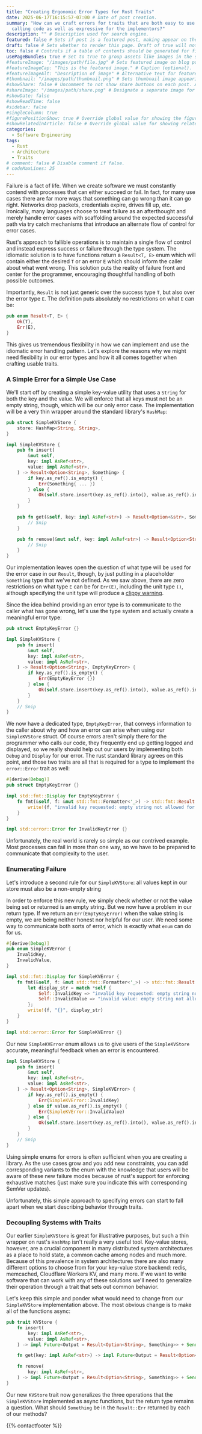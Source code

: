 ```yaml
---
title: "Creating Ergonomic Error Types for Rust Traits"
date: 2025-06-17T16:15:57-07:00 # Date of post creation.
summary: "How can we craft errors for traits that are both easy to use from
  calling code as well as expressive for the implementors?"
description: "" # Description used for search engine.
featured: false # Sets if post is a featured post, making appear on the home page side bar.
draft: false # Sets whether to render this page. Draft of true will not be rendered.
toc: false # Controls if a table of contents should be generated for first-level links automatically.
usePageBundles: true # Set to true to group assets like images in the same folder as this post.
#featureImage: "/images/path/file.jpg" # Sets featured image on blog post.
#featureImageCap: "This is the featured image." # Caption (optional).
#featureImageAlt: "Description of image" # Alternative text for featured image.
#thumbnail: "/images/path/thumbnail.png" # Sets thumbnail image appearing inside card on homepage.
#showShare: false # Uncomment to not show share buttons on each post. Also available in each post's front matter.
#shareImage: "/images/path/share.png" # Designate a separate image for social media sharing.
#showDate: false
#showReadTime: false
#sidebar: false
#singleColumn: true
#figurePositionShow: true # Override global value for showing the figure label.
#showRelatedInArticle: false # Override global value for showing related posts in this series at the end of the content.
categories:
  - Software Engineering
tags:
  - Rust
  - Architecture
  - Traits
# comment: false # Disable comment if false.
# codeMaxLines: 25
---
```


Failure is a fact of life. When we create software we must constantly contend
with processes that can either succeed or fail. In fact, for many use cases
there are far more ways that something can go wrong than it can go right.
Networks drop packets, credentials expire, drives fill up, etc. Ironically, many
languages choose to treat failure as an afterthought and merely handle error
cases with scaffolding around the expected successful path via try catch
mechanisms that introduce an alternate flow of control for error cases.

Rust's approach to fallible operations is to maintain a single flow of control
and instead express success or failure through the type system. The idiomatic
solution is to have functions return a `Result<T, E>` enum which will contain
either the desired `T` or an error `E` which should inform the caller about what
went wrong. This solution puts the reality of failure front and center for the
programmer, encouraging thoughtful handling of both possible outcomes.

Importantly, `Result` is not just generic over the success type `T`, but also
over the error type `E`. The definition puts absolutely no restrictions on what
`E` can be:

```rust
pub enum Result<T, E> {
    Ok(T),
    Err(E),
}
```

This gives us tremendous flexibility in how we can implement and use the
idiomatic error handling pattern. Let's explore the reasons why we might need
flexibility in our error types and how it all comes together when crafting
usable traits.

### A Simple Error for a Simple Use Case

We'll start off by creating a simple key-value utility that uses a `String` for
both the key and the value. We will enforce that all keys must not be an empty
string, though, which will be our only error case. The implementation will be a
very thin wrapper around the standard library's `HashMap`:

```rust
pub struct SimpleKVStore {
    store: HashMap<String, String>,
}

impl SimpleKVStore {
    pub fn insert(
        &mut self,
        key: impl AsRef<str>,
        value: impl AsRef<str>,
    ) -> Result<Option<String>, Something> {
        if key.as_ref().is_empty() {
            Err(Something{ ... })
        } else {
            Ok(self.store.insert(key.as_ref().into(), value.as_ref().into()))
        }
    }

    pub fn get(&self, key: impl AsRef<str>) -> Result<Option<&str>, Something> {
        // Snip
    }

    pub fn remove(&mut self, key: impl AsRef<str>) -> Result<Option<String>, Something> {
        // Snip
    }
}
```

Our implementation leaves open the question of what type will be used for the
error case in our `Result`, though, by just putting in a placeholder `Something`
type that we've not defined. As we saw above, there are zero restrictions on
what type `E` can be for `Err(E)`, including the unit type `()`, although
specifying the unit type will produce a
[clippy warning](https://rust-lang.github.io/rust-clippy/master/index.html#result_unit_err).

Since the idea behind providing an error type is to communicate to the caller
what has gone wrong, let's use the type system and actually create a meaningful
error type:

```rust
pub struct EmptyKeyError {}

impl SimpleKVStore {
    pub fn insert(
        &mut self,
        key: impl AsRef<str>,
        value: impl AsRef<str>,
    ) -> Result<Option<String>, EmptyKeyError> {
        if key.as_ref().is_empty() {
            Err(EmptyKeyError {})
        } else {
            Ok(self.store.insert(key.as_ref().into(), value.as_ref().into()))
        }
    }
    // Snip
}
```

We now have a dedicated type, `EmptyKeyError`, that conveys information to the
caller about why and how an error can arise when using our `SimpleKVStore`
struct. Of course errors aren't simply there for the programmer who calls our
code, they frequently end up getting logged and displayed, so we really should
help out our users by implementing both `Debug` and `Display` for our error. The
rust standard library agrees on this point, and those two traits are all that is
required for a type to implement the `error::Error` trait as well:

```rust
#[derive(Debug)]
pub struct EmptyKeyError {}

impl std::fmt::Display for EmptyKeyError {
    fn fmt(&self, f: &mut std::fmt::Formatter<'_>) -> std::fmt::Result {
        write!(f, "invalid key requested: empty string not allowed for key")
    }
}

impl std::error::Error for InvalidKeyError {}
```

Unfortunately, the real world is rarely so simple as our contrived example. Most
processes can fail in more than one way, so we have to be prepared to
communicate that complexity to the user.

### Enumerating Failure

Let's introduce a second rule for our `SimpleKVStore`: all values kept in our
store must also be a non-empty string

In order to enforce this new rule, we simply check whether or not the value
being set or returned is an empty string. But we now have a problem in our
return type. If we return an `Err(EmptyKeyError)` when the value string is
empty, we are being neither honest nor helpful for our user. We need some way to
communicate both sorts of error, which is exactly what `enum` can do for us.

```rust
#[derive(Debug)]
pub enum SimpleKVError {
    InvalidKey,
    InvalidValue,
}

impl std::fmt::Display for SimpleKVError {
    fn fmt(&self, f: &mut std::fmt::Formatter<'_>) -> std::fmt::Result {
        let display_str = match *self {
            Self::InvalidKey => "invalid key requested: empty string not allowed for key",
            Self::InvalidValue => "invalid value: empty string not allowed for value",
        };
        write!(f, "{}", display_str)
    }
}

impl std::error::Error for SimpleKVError {}
```

Our new `SimpleKVError` enum allows us to give users of the `SimpleKVStore`
accurate, meaningful feedback when an error is encountered.

```rust
impl SimpleKVStore {
    pub fn insert(
        &mut self,
        key: impl AsRef<str>,
        value: impl AsRef<str>,
    ) -> Result<Option<String>, SimpleKVError> {
        if key.as_ref().is_empty() {
            Err(SimpleKVError::InvalidKey)
        } else if value.as_ref().is_empty() {
            Err(SimpleKVError::InvalidValue)
        } else {
            Ok(self.store.insert(key.as_ref().into(), value.as_ref().into()))
        }
    }
    // Snip
}
```

Using simple enums for errors is often sufficient when you are creating a
library. As the use cases grow and you add new constraints, you can add
corresponding variants to the enum with the knowledge that users will be aware
of these new failure modes because of rust's support for enforcing exhaustive
matches (just make sure you indicate this with corresponding SemVer updates).

Unfortunately, this simple approach to specifying errors can start to fall apart
when we start describing behavior through traits.

### Decoupling Systems with Traits

Our earlier `SimpleKVStore` is great for illustrative purposes, but such a thin
wrapper on rust's `HashMap` isn't really a very useful tool. Key-value stores,
however, are a crucial component in many distributed system architectures as a
place to hold state, a common cache among nodes and much more. Because of this
prevalence in system architectures there are also many different options to
choose from for your key-value store backend: redis, memcached, Cloudflare
Workers KV, and many more. If we want to write software that can work with any
of these solutions we'll need to generalize their operation through a trait that
sets out common behavior.

Let's keep this simple and ponder what would need to change from our
`SimpleKVStore` implementation above. The most obvious change is to make all of
the functions async:

```rust
pub trait KVStore {
    fn insert(
        key: impl AsRef<str>,
        value: impl AsRef<str>,
    ) -> impl Future<Output = Result<Option<String>, Something>> + Send;

    fn get(key: impl AsRef<str>) -> impl Future<Output = Result<Option<&str>, Something>> + Send;

    fn remove(
        key: impl AsRef<str>,
    ) -> impl Future<Output = Result<Option<String>, Something>> + Send;
}
```

Our new `KVStore` trait now generalizes the three operations that the
`SimpleKVStore` implemented as async functions, but the return type remains a
question. What should `Something` be in the `Result::Err` returned by each of our
methods?

{{% contactfooter %}}
